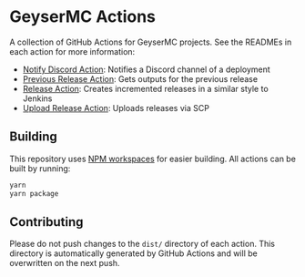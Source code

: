 # GeyserMC Actions

A collection of GitHub Actions for GeyserMC projects. See the READMEs in each action for more information:

- [Notify Discord Action](notify-discord/README.md): Notifies a Discord channel of a deployment
- [Previous Release Action](previous-release/README.md): Gets outputs for the previous release
- [Release Action](release/README.md): Creates incremented releases in a similar style to Jenkins
- [Upload Release Action](upload-release/README.md): Uploads releases via SCP

## Building

This repository uses [NPM workspaces](https://docs.npmjs.com/cli/v7/using-npm/workspaces) for easier building. All actions can be built by running:

```sh
yarn
yarn package
```

## Contributing

Please do not push changes to the `dist/` directory of each action. This directory is automatically generated by GitHub Actions and will be overwritten on the next push.